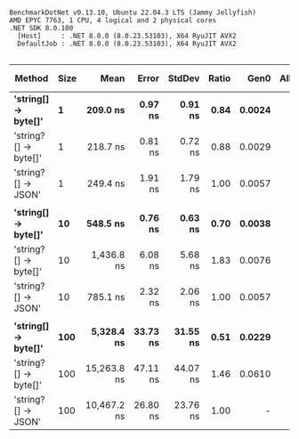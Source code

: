 ```

BenchmarkDotNet v0.13.10, Ubuntu 22.04.3 LTS (Jammy Jellyfish)
AMD EPYC 7763, 1 CPU, 4 logical and 2 physical cores
.NET SDK 8.0.100
  [Host]     : .NET 8.0.0 (8.0.23.53103), X64 RyuJIT AVX2
  DefaultJob : .NET 8.0.0 (8.0.23.53103), X64 RyuJIT AVX2


```
| Method               | Size | Mean        | Error    | StdDev   | Ratio | Gen0   | Allocated | Alloc Ratio |
|--------------------- |----- |------------:|---------:|---------:|------:|-------:|----------:|------------:|
| **&#39;string[] → byte[]&#39;**  | **1**    |    **209.0 ns** |  **0.97 ns** |  **0.91 ns** |  **0.84** | **0.0024** |     **208 B** |        **0.43** |
| &#39;string?[] → byte[]&#39; | 1    |    218.7 ns |  0.81 ns |  0.72 ns |  0.88 | 0.0029 |     240 B |        0.49 |
| &#39;string?[] → JSON&#39;   | 1    |    249.4 ns |  1.91 ns |  1.79 ns |  1.00 | 0.0057 |     488 B |        1.00 |
|                      |      |             |          |          |       |        |           |             |
| **&#39;string[] → byte[]&#39;**  | **10**   |    **548.5 ns** |  **0.76 ns** |  **0.63 ns** |  **0.70** | **0.0038** |     **360 B** |        **0.74** |
| &#39;string?[] → byte[]&#39; | 10   |  1,436.8 ns |  6.08 ns |  5.68 ns |  1.83 | 0.0076 |     680 B |        1.39 |
| &#39;string?[] → JSON&#39;   | 10   |    785.1 ns |  2.32 ns |  2.06 ns |  1.00 | 0.0057 |     488 B |        1.00 |
|                      |      |             |          |          |       |        |           |             |
| **&#39;string[] → byte[]&#39;**  | **100**  |  **5,328.4 ns** | **33.73 ns** | **31.55 ns** |  **0.51** | **0.0229** |    **2336 B** |        **4.79** |
| &#39;string?[] → byte[]&#39; | 100  | 15,263.8 ns | 47.11 ns | 44.07 ns |  1.46 | 0.0610 |    5536 B |       11.34 |
| &#39;string?[] → JSON&#39;   | 100  | 10,467.2 ns | 26.80 ns | 23.76 ns |  1.00 |      - |     488 B |        1.00 |
